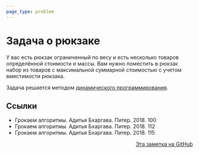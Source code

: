 ```yaml
---
page_type: problem
---
```

# Задача о рюкзаке
 
 У вас есть рюкзак ограниченный по весу и есть несколько товаров определённой стоимости и массы. Вам нужно поместить в рюкзак набор из товаров с максимальной суммарной стоимостью с учетом вместимости рюкзака.
 
 Задача решается методом [динамического программирования](20221114230830.md).
 
## Ссылки

- Грокаем алгоритмы. Адитья Бхаргава. Питер. 2018. 100
- Грокаем алгоритмы. Адитья Бхаргава. Питер. 2018. 112
- Грокаем алгоритмы. Адитья Бхаргава. Питер. 2018. 115



<p v-pre style="text-align: right">
  <a href="https://github.com/Kverde/algorithms/blob/main/source/20221114232245.md">
  Эта заметка на GitHub
  </a>
</p>
